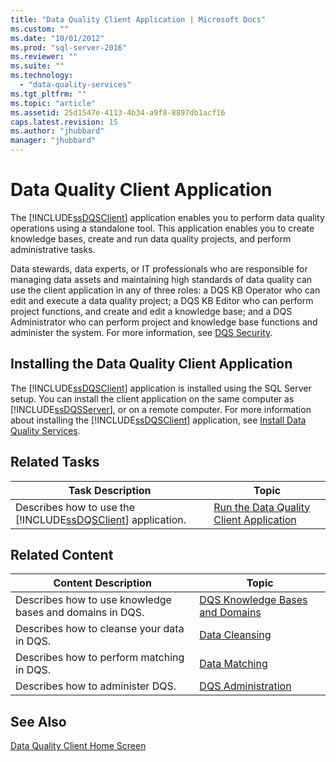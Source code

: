 ```yaml
---
title: "Data Quality Client Application | Microsoft Docs"
ms.custom: ""
ms.date: "10/01/2012"
ms.prod: "sql-server-2016"
ms.reviewer: ""
ms.suite: ""
ms.technology: 
  - "data-quality-services"
ms.tgt_pltfrm: ""
ms.topic: "article"
ms.assetid: 25d1547e-4113-4b34-a9f8-8897db1acf16
caps.latest.revision: 15
ms.author: "jhubbard"
manager: "jhubbard"
---
```

# Data Quality Client Application
  The [!INCLUDE[ssDQSClient](../data-quality-services/includes/ssdqsclient-md.md)] application enables you to perform data quality operations using a standalone tool. This application enables you to create knowledge bases, create and run data quality projects, and perform administrative tasks.  
  
 Data stewards, data experts, or IT professionals who are responsible for managing data assets and maintaining high standards of data quality can use the client application in any of three roles: a DQS KB Operator who can edit and execute a data quality project; a DQS KB Editor who can perform project functions, and create and edit a knowledge base; and a DQS Administrator who can perform project and knowledge base functions and administer the system. For more information, see [DQS Security](../data-quality-services/dqs-security.md).  
  
## Installing the Data Quality Client Application  
 The [!INCLUDE[ssDQSClient](../data-quality-services/includes/ssdqsclient-md.md)] application is installed using the SQL Server setup. You can install the client application on the same computer as [!INCLUDE[ssDQSServer](../data-quality-services/includes/ssdqsserver-md.md)], or on a remote computer. For more information about installing the [!INCLUDE[ssDQSClient](../data-quality-services/includes/ssdqsclient-md.md)] application, see [Install Data Quality Services](../data-quality-services/install/windows/install-data-quality-services.md).  
  
## Related Tasks  
  
|Task Description|Topic|  
|----------------------|-----------|  
|Describes how to use the [!INCLUDE[ssDQSClient](../data-quality-services/includes/ssdqsclient-md.md)] application.|[Run the Data Quality Client Application](../data-quality-services/run-the-data-quality-client-application.md)|  
  
## Related Content  
  
|Content Description|Topic|  
|-------------------------|-----------|  
|Describes how to use knowledge bases and domains in DQS.|[DQS Knowledge Bases and Domains](../data-quality-services/dqs-knowledge-bases-and-domains.md)|  
|Describes how to cleanse your data in DQS.|[Data Cleansing](../data-quality-services/data-cleansing.md)|  
|Describes how to perform matching in DQS.|[Data Matching](../data-quality-services/data-matching.md)|  
|Describes how to administer DQS.|[DQS Administration](../data-quality-services/dqs-administration.md)|  
  
## See Also  
 [Data Quality Client Home Screen](../data-quality-services/data-quality-client-home-screen.md)  
  
  